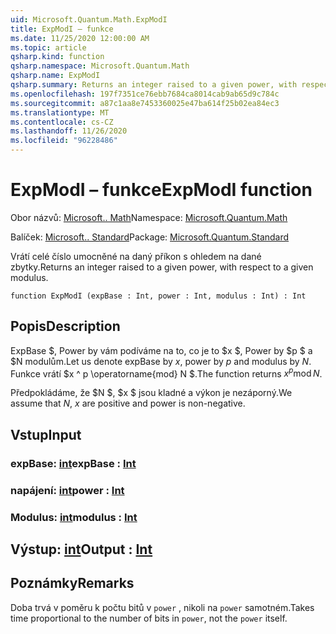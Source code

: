 ```yaml
---
uid: Microsoft.Quantum.Math.ExpModI
title: ExpModI – funkce
ms.date: 11/25/2020 12:00:00 AM
ms.topic: article
qsharp.kind: function
qsharp.namespace: Microsoft.Quantum.Math
qsharp.name: ExpModI
qsharp.summary: Returns an integer raised to a given power, with respect to a given modulus.
ms.openlocfilehash: 197f7351ce76ebb7684ca8014cab9ab65d9c784c
ms.sourcegitcommit: a87c1aa8e7453360025e47ba614f25b02ea84ec3
ms.translationtype: MT
ms.contentlocale: cs-CZ
ms.lasthandoff: 11/26/2020
ms.locfileid: "96228486"
---
```

# <a name="expmodi-function"></a><span data-ttu-id="b2072-102">ExpModI – funkce</span><span class="sxs-lookup"><span data-stu-id="b2072-102">ExpModI function</span></span>

<span data-ttu-id="b2072-103">Obor názvů: [Microsoft.. Math](xref:Microsoft.Quantum.Math)</span><span class="sxs-lookup"><span data-stu-id="b2072-103">Namespace: [Microsoft.Quantum.Math](xref:Microsoft.Quantum.Math)</span></span>

<span data-ttu-id="b2072-104">Balíček: [Microsoft.. Standard](https://nuget.org/packages/Microsoft.Quantum.Standard)</span><span class="sxs-lookup"><span data-stu-id="b2072-104">Package: [Microsoft.Quantum.Standard](https://nuget.org/packages/Microsoft.Quantum.Standard)</span></span>


<span data-ttu-id="b2072-105">Vrátí celé číslo umocněné na daný příkon s ohledem na dané zbytky.</span><span class="sxs-lookup"><span data-stu-id="b2072-105">Returns an integer raised to a given power, with respect to a given modulus.</span></span>

```qsharp
function ExpModI (expBase : Int, power : Int, modulus : Int) : Int
```


## <a name="description"></a><span data-ttu-id="b2072-106">Popis</span><span class="sxs-lookup"><span data-stu-id="b2072-106">Description</span></span>

<span data-ttu-id="b2072-107">ExpBase $, Power by vám podíváme na to, co je to $x $, Power by $p $ a $N modulům.</span><span class="sxs-lookup"><span data-stu-id="b2072-107">Let us denote expBase by $x$, power by $p$ and modulus by $N$.</span></span>
<span data-ttu-id="b2072-108">Funkce vrátí $x ^ p \operatorname{mod} N $.</span><span class="sxs-lookup"><span data-stu-id="b2072-108">The function returns $x^p \operatorname{mod} N$.</span></span>

<span data-ttu-id="b2072-109">Předpokládáme, že $N $, $x $ jsou kladné a výkon je nezáporný.</span><span class="sxs-lookup"><span data-stu-id="b2072-109">We assume that $N$, $x$ are positive and power is non-negative.</span></span>

## <a name="input"></a><span data-ttu-id="b2072-110">Vstup</span><span class="sxs-lookup"><span data-stu-id="b2072-110">Input</span></span>

### <a name="expbase--int"></a><span data-ttu-id="b2072-111">expBase: [int](xref:microsoft.quantum.lang-ref.int)</span><span class="sxs-lookup"><span data-stu-id="b2072-111">expBase : [Int](xref:microsoft.quantum.lang-ref.int)</span></span>




### <a name="power--int"></a><span data-ttu-id="b2072-112">napájení: [int](xref:microsoft.quantum.lang-ref.int)</span><span class="sxs-lookup"><span data-stu-id="b2072-112">power : [Int](xref:microsoft.quantum.lang-ref.int)</span></span>




### <a name="modulus--int"></a><span data-ttu-id="b2072-113">Modulus: [int](xref:microsoft.quantum.lang-ref.int)</span><span class="sxs-lookup"><span data-stu-id="b2072-113">modulus : [Int](xref:microsoft.quantum.lang-ref.int)</span></span>





## <a name="output--int"></a><span data-ttu-id="b2072-114">Výstup: [int](xref:microsoft.quantum.lang-ref.int)</span><span class="sxs-lookup"><span data-stu-id="b2072-114">Output : [Int](xref:microsoft.quantum.lang-ref.int)</span></span>



## <a name="remarks"></a><span data-ttu-id="b2072-115">Poznámky</span><span class="sxs-lookup"><span data-stu-id="b2072-115">Remarks</span></span>

<span data-ttu-id="b2072-116">Doba trvá v poměru k počtu bitů v `power` , nikoli na `power` samotném.</span><span class="sxs-lookup"><span data-stu-id="b2072-116">Takes time proportional to the number of bits in `power`, not the `power` itself.</span></span>